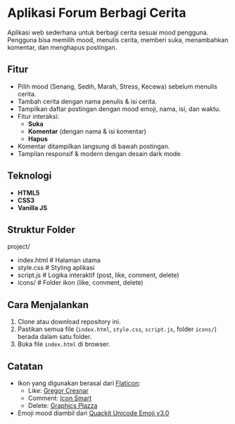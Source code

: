 # Aplikasi Forum Berbagi Cerita

Aplikasi web sederhana untuk berbagi cerita sesuai mood pengguna.  
Pengguna bisa memilih mood, menulis cerita, memberi suka, menambahkan komentar, dan menghapus postingan.

## Fitur
- Pilih mood (Senang, Sedih, Marah, Stress, Kecewa) sebelum menulis cerita.
- Tambah cerita dengan nama penulis & isi cerita.
- Tampilkan daftar postingan dengan mood emoji, nama, isi, dan waktu.
- Fitur interaksi:
  - **Suka**
  - **Komentar** (dengan nama & isi komentar)
  - **Hapus**
- Komentar ditampilkan langsung di bawah postingan.
- Tampilan responsif & modern dengan desain dark mode.

## Teknologi
- **HTML5**  
- **CSS3** 
- **Vanilla JS**

## Struktur Folder
project/
- index.html # Halaman utama
- style.css # Styling aplikasi
- script.js # Logika interaktif (post, like, comment, delete)
- icons/ # Folder ikon (like, comment, delete)


## Cara Menjalankan
1. Clone atau download repository ini.
2. Pastikan semua file (`index.html`, `style.css`, `script.js`, folder `icons/`) berada dalam satu folder.
3. Buka file `index.html` di browser.

## Catatan
- Ikon yang digunakan berasal dari [Flaticon](https://www.flaticon.com/):
  - Like: [Gregor Cresnar](https://www.flaticon.com/free-icons/like)  
  - Comment: [Icon Smart](https://www.flaticon.com/free-icons/instagram-comment)  
  - Delete: [Graphics Plazza](https://www.flaticon.com/free-icons/miscellaneous)  
- Emoji mood diambil dari [Quackit Unicode Emoji v3.0](https://www.quackit.com/character_sets/emoji/emoji_v3.0/unicode_emoji_v3.0_characters_all.cfm)



